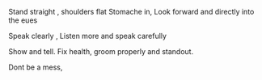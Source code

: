 Stand straight , shoulders flat 
Stomache in, 
Look forward and directly into the eues

Speak clearly ,
Listen more and speak carefully 

Show and tell.
Fix health, groom properly and standout.

Dont be a mess, 